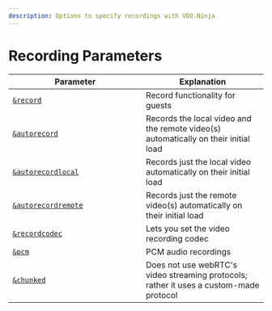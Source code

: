 ```yaml
---
description: Options to specify recordings with VDO.Ninja
---
```


# Recording Parameters

<table><thead><tr><th width="247.57142857142856">Parameter</th><th>Explanation</th></tr></thead><tbody><tr><td><a href="and-record.md"><code>&#x26;record</code></a></td><td>Record functionality for guests</td></tr><tr><td><a href="and-autorecord.md"><code>&#x26;autorecord</code></a></td><td>Records the local video and the remote video(s) automatically on their initial load</td></tr><tr><td><a href="and-autorecordlocal.md"><code>&#x26;autorecordlocal</code></a></td><td>Records just the local video automatically on their initial load</td></tr><tr><td><a href="and-autorecordremote.md"><code>&#x26;autorecordremote</code></a></td><td>Records just the remote video(s) automatically on their initial load</td></tr><tr><td><a href="and-recordcodec.md"><code>&#x26;recordcodec</code></a></td><td>Lets you set the video recording codec</td></tr><tr><td><a href="and-pcm.md"><code>&#x26;pcm</code></a></td><td>PCM audio recordings</td></tr><tr><td><a href="../../newly-added-parameters/and-chunked.md"><code>&#x26;chunked</code></a></td><td>Does not use webRTC's video streaming protocols; rather it uses a custom-made protocol</td></tr></tbody></table>
